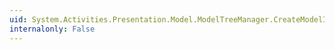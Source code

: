 ```yaml
---
uid: System.Activities.Presentation.Model.ModelTreeManager.CreateModelItem(System.Activities.Presentation.Model.ModelItem,System.Object)
internalonly: False
---
```

